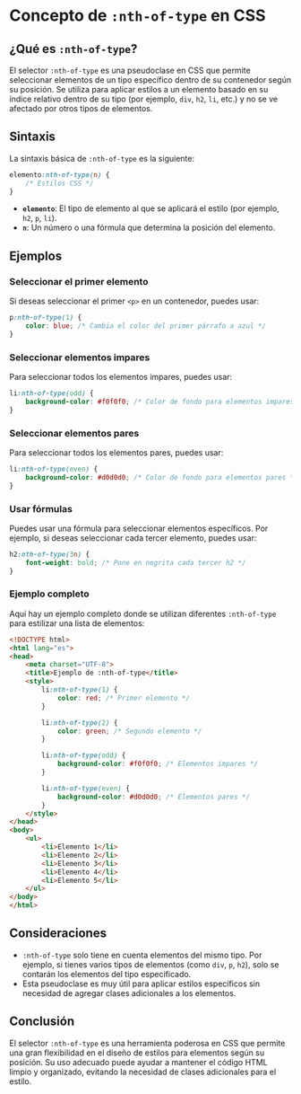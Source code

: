 
# Concepto de `:nth-of-type` en CSS

## ¿Qué es `:nth-of-type`?

El selector `:nth-of-type` es una pseudoclase en CSS que permite seleccionar elementos de un tipo específico dentro de su contenedor según su posición. Se utiliza para aplicar estilos a un elemento basado en su índice relativo dentro de su tipo (por ejemplo, `div`, `h2`, `li`, etc.) y no se ve afectado por otros tipos de elementos.

## Sintaxis

La sintaxis básica de `:nth-of-type` es la siguiente:

```css
elemento:nth-of-type(n) {
    /* Estilos CSS */
}
```

- **`elemento`**: El tipo de elemento al que se aplicará el estilo (por ejemplo, `h2`, `p`, `li`).
- **`n`**: Un número o una fórmula que determina la posición del elemento.

## Ejemplos

### Seleccionar el primer elemento

Si deseas seleccionar el primer `<p>` en un contenedor, puedes usar:

```css
p:nth-of-type(1) {
    color: blue; /* Cambia el color del primer párrafo a azul */
}
```

### Seleccionar elementos impares

Para seleccionar todos los elementos impares, puedes usar:

```css
li:nth-of-type(odd) {
    background-color: #f0f0f0; /* Color de fondo para elementos impares */
}
```

### Seleccionar elementos pares

Para seleccionar todos los elementos pares, puedes usar:

```css
li:nth-of-type(even) {
    background-color: #d0d0d0; /* Color de fondo para elementos pares */
}
```

### Usar fórmulas

Puedes usar una fórmula para seleccionar elementos específicos. Por ejemplo, si deseas seleccionar cada tercer elemento, puedes usar:

```css
h2:nth-of-type(3n) {
    font-weight: bold; /* Pone en negrita cada tercer h2 */
}
```

### Ejemplo completo

Aquí hay un ejemplo completo donde se utilizan diferentes `:nth-of-type` para estilizar una lista de elementos:

```html
<!DOCTYPE html>
<html lang="es">
<head>
    <meta charset="UTF-8">
    <title>Ejemplo de :nth-of-type</title>
    <style>
        li:nth-of-type(1) {
            color: red; /* Primer elemento */
        }

        li:nth-of-type(2) {
            color: green; /* Segundo elemento */
        }

        li:nth-of-type(odd) {
            background-color: #f0f0f0; /* Elementos impares */
        }

        li:nth-of-type(even) {
            background-color: #d0d0d0; /* Elementos pares */
        }
    </style>
</head>
<body>
    <ul>
        <li>Elemento 1</li>
        <li>Elemento 2</li>
        <li>Elemento 3</li>
        <li>Elemento 4</li>
        <li>Elemento 5</li>
    </ul>
</body>
</html>
```

## Consideraciones

- `:nth-of-type` solo tiene en cuenta elementos del mismo tipo. Por ejemplo, si tienes varios tipos de elementos (como `div`, `p`, `h2`), solo se contarán los elementos del tipo especificado.
- Esta pseudoclase es muy útil para aplicar estilos específicos sin necesidad de agregar clases adicionales a los elementos.

## Conclusión

El selector `:nth-of-type` es una herramienta poderosa en CSS que permite una gran flexibilidad en el diseño de estilos para elementos según su posición. Su uso adecuado puede ayudar a mantener el código HTML limpio y organizado, evitando la necesidad de clases adicionales para el estilo.